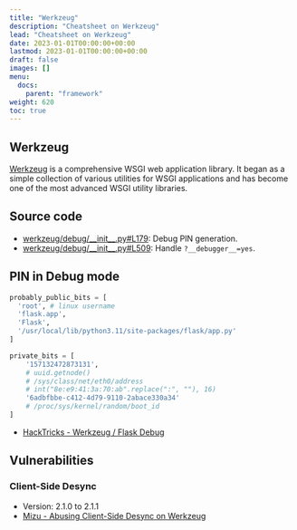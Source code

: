 ```yaml
---
title: "Werkzeug"
description: "Cheatsheet on Werkzeug"
lead: "Cheatsheet on Werkzeug"
date: 2023-01-01T00:00:00+00:00
lastmod: 2023-01-01T00:00:00+00:00
draft: false
images: []
menu:
  docs:
    parent: "framework"
weight: 620
toc: true
---
```


## Werkzeug

[Werkzeug](https://github.com/pallets/werkzeug) is a comprehensive WSGI web application library. It began as a simple collection of various utilities for WSGI applications and has become one of the most advanced WSGI utility libraries.

## Source code

- [werkzeug/debug/\_\_init\_\_.py#L179](https://github.com/pallets/werkzeug/blob/2.3.3/src/werkzeug/debug/__init__.py#L179): Debug PIN generation.
- [werkzeug/debug/\_\_init\_\_.py#L509](https://github.com/pallets/werkzeug/blob/2.3.3/src/werkzeug/debug/__init__.py#L509): Handle `?__debugger__=yes`.

## PIN in Debug mode

```python
probably_public_bits = [
  'root', # linux username
  'flask.app',
  'Flask',
  '/usr/local/lib/python3.11/site-packages/flask/app.py'
]

private_bits = [
    '157132472873131',
    # uuid.getnode()
    # /sys/class/net/eth0/address
    # int("8e:e9:41:3a:70:ab".replace(":", ""), 16)
    '6adbfbbe-c412-4d79-9110-2abace330a34'
    # /proc/sys/kernel/random/boot_id
]
```

- [HackTricks - Werkzeug / Flask Debug](https://book.hacktricks.xyz/network-services-pentesting/pentesting-web/werkzeug)

## Vulnerabilities

### Client-Side Desync

- Version: 2.1.0 to 2.1.1
- [Mizu -  Abusing Client-Side Desync on Werkzeug](https://mizu.re/post/abusing-client-side-desync-on-werkzeug)